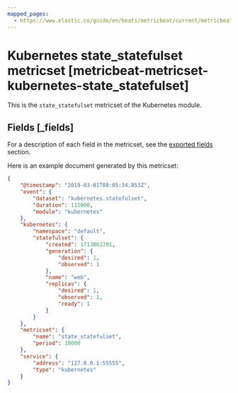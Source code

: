 ```yaml
---
mapped_pages:
  - https://www.elastic.co/guide/en/beats/metricbeat/current/metricbeat-metricset-kubernetes-state_statefulset.html
---
```


<!-- This file is generated! See scripts/mage/docs_collector.go -->

# Kubernetes state_statefulset metricset [metricbeat-metricset-kubernetes-state_statefulset]

This is the `state_statefulset` metricset of the Kubernetes module.

## Fields [_fields]

For a description of each field in the metricset, see the [exported fields](/reference/metricbeat/exported-fields-kubernetes.md) section.

Here is an example document generated by this metricset:

```json
{
    "@timestamp": "2019-03-01T08:05:34.853Z",
    "event": {
        "dataset": "kubernetes.statefulset",
        "duration": 115000,
        "module": "kubernetes"
    },
    "kubernetes": {
        "namespace": "default",
        "statefulset": {
            "created": 1713862291,
            "generation": {
                "desired": 1,
                "observed": 1
            },
            "name": "web",
            "replicas": {
                "desired": 1,
                "observed": 1,
                "ready": 1
            }
        }
    },
    "metricset": {
        "name": "state_statefulset",
        "period": 10000
    },
    "service": {
        "address": "127.0.0.1:55555",
        "type": "kubernetes"
    }
}
```
